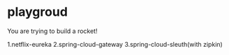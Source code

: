 # playgroud
You are trying to build a rocket!

1.netflix-eureka
2.spring-cloud-gateway
3.spring-cloud-sleuth(with zipkin)
